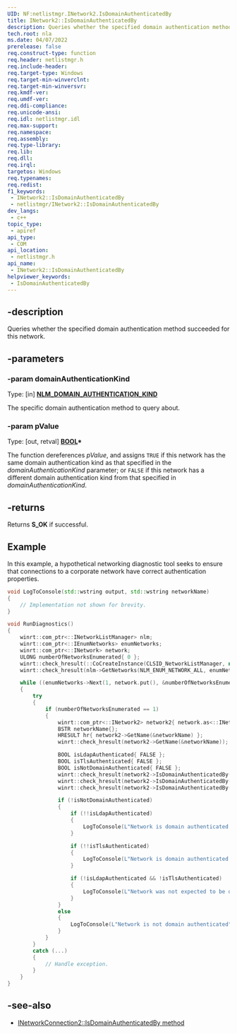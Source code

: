 ```yaml
---
UID: NF:netlistmgr.INetwork2.IsDomainAuthenticatedBy
title: INetwork2::IsDomainAuthenticatedBy
description: Queries whether the specified domain authentication method succeeded for this network.
tech.root: nla
ms.date: 04/07/2022
prerelease: false
req.construct-type: function
req.header: netlistmgr.h
req.include-header: 
req.target-type: Windows
req.target-min-winverclnt: 
req.target-min-winversvr: 
req.kmdf-ver: 
req.umdf-ver: 
req.ddi-compliance: 
req.unicode-ansi: 
req.idl: netlistmgr.idl
req.max-support: 
req.namespace: 
req.assembly: 
req.type-library: 
req.lib: 
req.dll: 
req.irql: 
targetos: Windows
req.typenames: 
req.redist: 
f1_keywords:
 - INetwork2::IsDomainAuthenticatedBy
 - netlistmgr/INetwork2::IsDomainAuthenticatedBy
dev_langs:
 - c++
topic_type:
 - apiref
api_type:
 - COM
api_location:
 - netlistmgr.h
api_name:
 - INetwork2::IsDomainAuthenticatedBy
helpviewer_keywords:
 - IsDomainAuthenticatedBy
---
```


## -description

Queries whether the specified domain authentication method succeeded for this network.

## -parameters

### -param domainAuthenticationKind

Type: \[in\] **[NLM_DOMAIN_AUTHENTICATION_KIND](ne-netlistmgr-nlm_domain_authentication_kind.md)**

The specific domain authentication method to query about.

### -param pValue

Type: \[out, retval\] **[BOOL](/windows/win32/winprog/windows-data-types)\***

The function dereferences *pValue*, and assigns `TRUE` if this network has the same domain authentication kind as that specified in the *domainAuthenticationKind* parameter; or `FALSE` if this network has a different domain authentication kind from that specified in *domainAuthenticationKind*.

## -returns

Returns **S_OK** if successful.

## Example

In this example, a hypothetical networking diagnostic tool seeks to ensure that connections to a corporate network have correct authentication properties.

```cpp
void LogToConsole(std::wstring output, std::wstring networkName)
{
	// Implementation not shown for brevity.
}

void RunDiagnostics()
{
	winrt::com_ptr<::INetworkListManager> nlm;
	winrt::com_ptr<::IEnumNetworks> enumNetworks;
	winrt::com_ptr<::INetwork> network;
	ULONG numberOfNetworksEnumerated{ 0 };
	winrt::check_hresult(::CoCreateInstance(CLSID_NetworkListManager, nullptr, CLSCTX_ALL, IID_PPV_ARGS(&nlm)));
	winrt::check_hresult(nlm->GetNetworks(NLM_ENUM_NETWORK_ALL, enumNetworks.put()));

	while ((enumNetworks->Next(1, network.put(), &numberOfNetworksEnumerated) == S_OK))
	{
		try
		{
			if (numberOfNetworksEnumerated == 1)
			{
				winrt::com_ptr<::INetwork2> network2{ network.as<::INetwork2>() };
				BSTR networkName{};
				HRESULT hr{ network2->GetName(&networkName) };
				winrt::check_hresult(network2->GetName(&networkName));

				BOOL isLdapAuthenticated{ FALSE };
				BOOL isTlsAuthenticated{ FALSE };
				BOOL isNotDomainAuthenticated{ FALSE };
				winrt::check_hresult(network2->IsDomainAuthenticatedBy(NLM_DOMAIN_AUTHENTICATION_KIND_LDAP, &isLdapAuthenticated));
				winrt::check_hresult(network2->IsDomainAuthenticatedBy(NLM_DOMAIN_AUTHENTICATION_KIND_TLS, &isTlsAuthenticated));
				winrt::check_hresult(network2->IsDomainAuthenticatedBy(NLM_DOMAIN_AUTHENTICATION_KIND_NONE, &isNotDomainAuthenticated));

				if (!isNotDomainAuthenticated)
				{
					if (!!isLdapAuthenticated)
					{
						LogToConsole(L"Network is domain authenticated via LDAP", networkName);
					}

					if (!!isTlsAuthenticated)
					{
						LogToConsole(L"Network is domain authenticated via TLS", networkName);
					}

					if (!isLdapAuthenticated && !isTlsAuthenticated)
					{
						LogToConsole(L"Network was not expected to be domain authenticated for any other kinds", networkName);
					}
				}
				else
				{
					LogToConsole(L"Network is not domain authenticated", networkName);
				}
			}
		}
		catch (...)
		{
			// Handle exception.
		}
	}
}
```

## -see-also

* [INetworkConnection2::IsDomainAuthenticatedBy method](nf-netlistmgr-inetworkconnection2-isdomainauthenticatedby.md)
